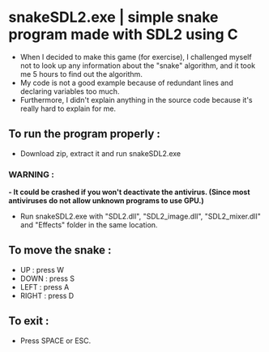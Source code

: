 # snakeSDL2.exe | simple snake program made with SDL2 using C
- When I decided to make this game (for exercise), I challenged myself not to look up any information about the "snake" algorithm, and it took me 5 hours to find out the algorithm. 
- My code is not a good example because of redundant lines and declaring variables too much.
- Furthermore, I didn't explain anything in the source code because it's really hard to explain for me.
## To run the program properly :
- Download zip, extract it and run snakeSDL2.exe
### WARNING :
**- It could be crashed if you won't deactivate the antivirus. (Since most antiviruses do not allow unknown programs to use GPU.)** 
- Run snakeSDL2.exe with "SDL2.dll", "SDL2_image.dll", "SDL2_mixer.dll" and "Effects" folder in the same location.

## To move the snake :

- UP : press W
- DOWN : press S
- LEFT : press A
- RIGHT : press D

## To exit :
- Press SPACE or ESC.


